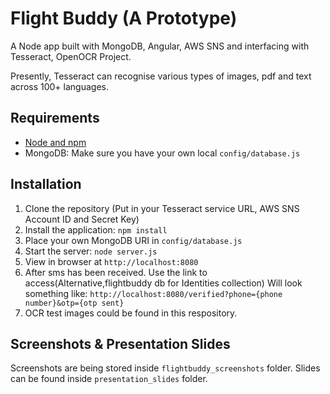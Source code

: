 # Flight Buddy (A Prototype)

A Node app built with MongoDB, Angular, AWS SNS and interfacing with Tesseract, OpenOCR Project. 

Presently, Tesseract can recognise various types of images, pdf and text across 100+ languages.


## Requirements

- [Node and npm](http://nodejs.org)
- MongoDB: Make sure you have your own local  `config/database.js`

## Installation

1. Clone the repository (Put in your Tesseract service URL, AWS SNS Account ID and Secret Key)
2. Install the application: `npm install`
3. Place your own MongoDB URI in `config/database.js`
3. Start the server: `node server.js`
4. View in browser at `http://localhost:8080`
5. After sms has been received. Use the link to access(Alternative,flightbuddy db for Identities collection)
   Will look something like:  `http://localhost:8080/verified?phone={phone number}&otp={otp sent}` 
6. OCR test images could be found in this respository.

## Screenshots & Presentation Slides

Screenshots are being stored inside `flightbuddy_screenshots` folder.
Slides can be found inside `presentation_slides` folder.
